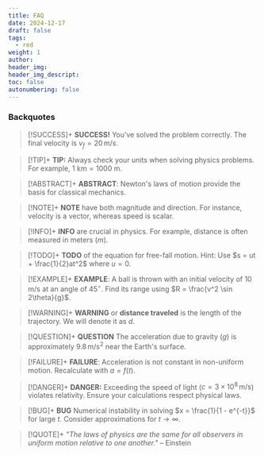 ```yaml
---
title: FAQ
date: 2024-12-17
draft: false
tags:
  - red
weight: 1
author: 
header_img: 
header_img_descript: 
toc: false
autonumbering: false
---
```

### Backquotes

> [!SUCCESS]+ **SUCCESS!** You’ve solved the problem correctly.
> The final velocity is $v_f = 20 \, \text{m/s}$.

> [!TIP]+ **TIP:** Always check your units when solving physics problems.
> For example, $1 \text{ km} = 1000 \text{ m}$.

> [!ABSTRACT]+ **ABSTRACT**:
> Newton's laws of motion provide the basis for classical mechanics.

> [!NOTE]+ **NOTE** have both magnitude and direction.
> For instance, velocity is a vector, whereas speed is scalar.

> [!INFO]+ **INFO** are crucial in physics.
> For example, distance is often measured in meters ($m$).

> [!TODO]+ **TODO** of the equation for free-fall motion.
> Hint: Use $s = ut + \frac{1}{2}at^2$ where $u=0$.

> [!EXAMPLE]+ **EXAMPLE**: A ball is thrown with an initial velocity of $10 \, \text{m/s}$ at an angle of $45^\circ$.
> Find its range using $R = \frac{v^2 \sin 2\theta}{g}$.

> [!WARNING]+ **WARNING** or **distance traveled** is the length of the trajectory.
> We will denote it as $d$.

> [!QUESTION]+ **QUESTION**
> The acceleration due to gravity ($g$) is approximately $9.8 \, \text{m/s}^2$ near the Earth's surface.

> [!FAILURE]+ **FAILURE**: Acceleration is not constant in non-uniform motion.
> Recalculate with $a = f(t)$.

> [!DANGER]+ **DANGER:** Exceeding the speed of light ($c = 3 \times 10^8 \, \text{m/s}$) violates relativity.
> Ensure your calculations respect physical laws.

> [!BUG]+ **BUG** Numerical instability in solving $x = \frac{1}{1 - e^{-t}}$ for large $t$.
> Consider approximations for $t \to \infty$.

> [!QUOTE]+ *"The laws of physics are the same for all observers in uniform motion relative to one another."* – Einstein
